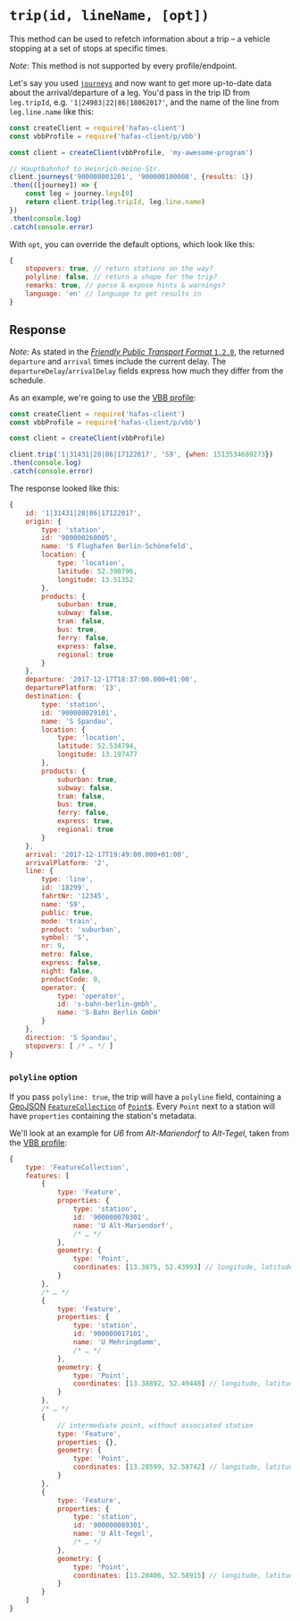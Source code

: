 # `trip(id, lineName, [opt])`

This method can be used to refetch information about a trip – a vehicle stopping at a set of stops at specific times.

*Note*: This method is not supported by every profile/endpoint.

Let's say you used [`journeys`](journeys.md) and now want to get more up-to-date data about the arrival/departure of a leg. You'd pass in the trip ID from `leg.tripId`, e.g. `'1|24983|22|86|18062017'`, and the name of the line from `leg.line.name` like this:

```js
const createClient = require('hafas-client')
const vbbProfile = require('hafas-client/p/vbb')

const client = createClient(vbbProfile, 'my-awesome-program')

// Hauptbahnhof to Heinrich-Heine-Str.
client.journeys('900000003201', '900000100008', {results: 1})
.then(([journey]) => {
	const leg = journey.legs[0]
	return client.trip(leg.tripId, leg.line.name)
})
.then(console.log)
.catch(console.error)
```

With `opt`, you can override the default options, which look like this:

```js
{
	stopovers: true, // return stations on the way?
	polyline: false, // return a shape for the trip?
	remarks: true, // parse & expose hints & warnings?
	language: 'en' // language to get results in
}
```

## Response

*Note:* As stated in the [*Friendly Public Transport Format* `1.2.0`](https://github.com/public-transport/friendly-public-transport-format/tree/1.2.0), the returned `departure` and `arrival` times include the current delay. The `departureDelay`/`arrivalDelay` fields express how much they differ from the schedule.

As an example, we're going to use the [VBB profile](../p/vbb):

```js
const createClient = require('hafas-client')
const vbbProfile = require('hafas-client/p/vbb')

const client = createClient(vbbProfile)

client.trip('1|31431|28|86|17122017', 'S9', {when: 1513534689273})
.then(console.log)
.catch(console.error)
```

The response looked like this:

```js
{
	id: '1|31431|28|86|17122017',
	origin: {
		type: 'station',
		id: '900000260005',
		name: 'S Flughafen Berlin-Schönefeld',
		location: {
			type: 'location',
			latitude: 52.390796,
			longitude: 13.51352
		},
		products: {
			suburban: true,
			subway: false,
			tram: false,
			bus: true,
			ferry: false,
			express: false,
			regional: true
		}
	},
	departure: '2017-12-17T18:37:00.000+01:00',
	departurePlatform: '13',
	destination: {
		type: 'station',
		id: '900000029101',
		name: 'S Spandau',
		location: {
			type: 'location',
			latitude: 52.534794,
			longitude: 13.197477
		},
		products: {
			suburban: true,
			subway: false,
			tram: false,
			bus: true,
			ferry: false,
			express: true,
			regional: true
		}
	},
	arrival: '2017-12-17T19:49:00.000+01:00',
	arrivalPlatform: '2',
	line: {
		type: 'line',
		id: '18299',
		fahrtNr: '12345',
		name: 'S9',
		public: true,
		mode: 'train',
		product: 'suburban',
		symbol: 'S',
		nr: 9,
		metro: false,
		express: false,
		night: false,
		productCode: 0,
		operator: {
			type: 'operator',
			id: 's-bahn-berlin-gmbh',
			name: 'S-Bahn Berlin GmbH'
		}
	},
	direction: 'S Spandau',
	stopovers: [ /* … */ ]
}
```

### `polyline` option

If you pass `polyline: true`, the trip will have a `polyline` field, containing a [GeoJSON](http://geojson.org) [`FeatureCollection`](https://tools.ietf.org/html/rfc7946#section-3.3) of [`Point`s](https://tools.ietf.org/html/rfc7946#appendix-A.1). Every `Point` next to a station will have `properties` containing the station's metadata.

We'll look at an example for *U6* from *Alt-Mariendorf* to *Alt-Tegel*, taken from the [VBB profile](../p/vbb):

```js
{
	type: 'FeatureCollection',
	features: [
		{
			type: 'Feature',
			properties: {
				type: 'station',
				id: '900000070301',
				name: 'U Alt-Mariendorf',
				/* … */
			},
			geometry: {
				type: 'Point',
				coordinates: [13.3875, 52.43993] // longitude, latitude
			}
		},
		/* … */
		{
			type: 'Feature',
			properties: {
				type: 'station',
				id: '900000017101',
				name: 'U Mehringdamm',
				/* … */
			},
			geometry: {
				type: 'Point',
				coordinates: [13.38892, 52.49448] // longitude, latitude
			}
		},
		/* … */
		{
			// intermediate point, without associated station
			type: 'Feature',
			properties: {},
			geometry: {
				type: 'Point',
				coordinates: [13.28599, 52.58742] // longitude, latitude
			}
		},
		{
			type: 'Feature',
			properties: {
				type: 'station',
				id: '900000089301',
				name: 'U Alt-Tegel',
				/* … */
			},
			geometry: {
				type: 'Point',
				coordinates: [13.28406, 52.58915] // longitude, latitude
			}
		}
	]
}
```
